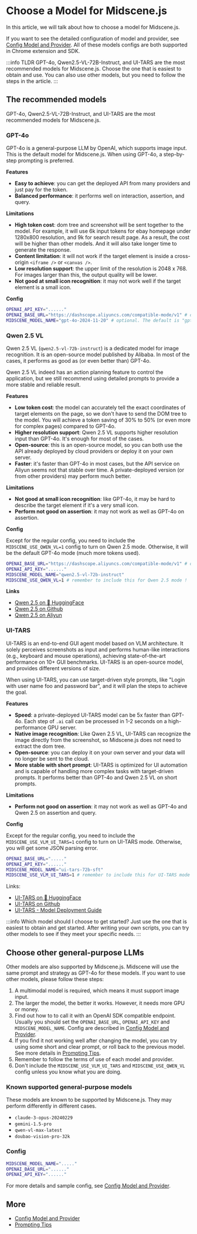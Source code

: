 # Choose a Model for Midscene.js

In this article, we will talk about how to choose a model for Midscene.js.

If you want to see the detailed configuration of model and provider, see [Config Model and Provider](./model-provider). All of these models configs are both supported in Chrome extension and SDK.

:::info TLDR
GPT-4o, Qwen2.5-VL-72B-Instruct, and UI-TARS are the most recommended models for Midscene.js. Choose the one that is easiest to obtain and use. You can also use other models, but you need to follow the steps in the article.
:::

## The recommended models

GPT-4o, Qwen2.5-VL-72B-Instruct, and UI-TARS are the most recommended models for Midscene.js.

### GPT-4o

GPT-4o is a general-purpose LLM by OpenAI, which supports image input. This is the default model for Midscene.js. When using GPT-4o, a step-by-step prompting is preferred.

**Features**

- **Easy to achieve**: you can get the deployed API from many providers and just pay for the token.
- **Balanced performance**: it performs well on interaction, assertion, and query.

**Limitations**

- **High token cost**: dom tree and screenshot will be sent together to the model. For example, it will use 6k input tokens for ebay homepage under 1280x800 resolution, and 9k for search result page. As a result, the cost will be higher than other models. And it will also take longer time to generate the response.
- **Content limitation**: it will not work if the target element is inside a cross-origin `<iframe />` or `<canvas />`.
- **Low resolution support**: the upper limit of the resolution is 2048 x 768. For images larger than this, the output quality will be lower.
- **Not good at small icon recognition**: it may not work well if the target element is a small icon.

**Config**

```bash
OPENAI_API_KEY="......"
OPENAI_BASE_URL="https://dashscope.aliyuncs.com/compatible-mode/v1" # optional, if you want an endpoint other than the default one from OpenAI.
MIDSCENE_MODEL_NAME="gpt-4o-2024-11-20" # optional. The default is "gpt-4o".
```

### Qwen 2.5 VL

Qwen 2.5 VL (`qwen2.5-vl-72b-instruct`) is a dedicated model for image recognition. It is an open-source model published by Alibaba. In most of the cases, it performs as good as (or even better than) GPT-4o. 

Qwen 2.5 VL indeed has an action planning feature to control the application, but we still recommend using detailed prompts to provide a more stable and reliable result.

**Features**

- **Low token cost**: the model can accurately tell the exact coordinates of target elements on the page, so we don't have to send the DOM tree to the model. You will achieve a token saving of 30% to 50% (or even more for complex pages) compared to GPT-4o.
- **Higher resolution support**: Qwen 2.5 VL supports higher resolution input than GPT-4o. It's enough for most of the cases.
- **Open-source**: this is an open-source model, so you can both use the API already deployed by cloud providers or deploy it on your own server.
- **Faster**: it's faster than GPT-4o in most cases, but the API service on Aliyun seems not that stable over time. A private-deployed version (or from other providers) may perform much better.

**Limitations**

- **Not good at small icon recognition**: like GPT-4o, it may be hard to describe the target element if it's a very small icon.
- **Perform not good on assertion**: it may not work as well as GPT-4o on assertion. 

**Config**

Except for the regular config, you need to include the `MIDSCENE_USE_QWEN_VL=1` config to turn on Qwen 2.5 mode. Otherwise, it will be the default GPT-4o mode (much more tokens used).

```bash
OPENAI_BASE_URL="https://dashscope.aliyuncs.com/compatible-mode/v1" # or any endpoint from other providers.
OPENAI_API_KEY="......"
MIDSCENE_MODEL_NAME="qwen2.5-vl-72b-instruct"
MIDSCENE_USE_QWEN_VL=1 # remember to include this for Qwen 2.5 mode !
```

**Links**
- [Qwen 2.5 on 🤗 HuggingFace](https://huggingface.co/Qwen/Qwen2.5-VL-72B-Instruct)
- [Qwen 2.5 on Github](https://github.com/QwenLM/Qwen2.5-VL)
- [Qwen 2.5 on Aliyun](https://bailian.console.aliyun.com/#/model-market/detail/qwen2.5-vl-72b-instruct)

### UI-TARS

UI-TARS is an end-to-end GUI agent model based on VLM architecture. It solely perceives screenshots as input and performs human-like interactions (e.g., keyboard and mouse operations), achieving state-of-the-art performance on 10+ GUI benchmarks. UI-TARS is an open-source model, and provides different versions of size. 

When using UI-TARS, you can use target-driven style prompts, like "Login with user name foo and password bar", and it will plan the steps to achieve the goal.

**Features**

- **Speed**: a private-deployed UI-TARS model can be 5x faster than GPT-4o. Each step of `.ai` call can be processed in 1-2 seconds on a high-performance GPU server.
- **Native image recognition**: Like Qwen 2.5 VL, UI-TARS can recognize the image directly from the screenshot, so Midscene.js does not need to extract the dom tree.
- **Open-source**: you can deploy it on your own server and your data will no longer be sent to the cloud.
- **More stable with short prompt**: ⁠UI-TARS is optimized for UI automation and is capable of handling more complex tasks with target-driven prompts. It performs better than GPT-4o and Qwen 2.5 VL on short prompts.

**Limitations**

- **Perform not good on assertion**: it may not work as well as GPT-4o and Qwen 2.5 on assertion and query.

**Config**

Except for the regular config, you need to include the `MIDSCENE_USE_VLM_UI_TARS=1` config to turn on UI-TARS mode. Otherwise, you will get some JSON parsing error.

```bash
OPENAI_BASE_URL="....."
OPENAI_API_KEY="......" 
MIDSCENE_MODEL_NAME="ui-tars-72b-sft"
MIDSCENE_USE_VLM_UI_TARS=1 # remember to include this for UI-TARS mode !
```

Links:
- [UI-TARS on 🤗 HuggingFace](https://huggingface.co/bytedance-research/UI-TARS-72B-SFT)
- [UI-TARS on Github](https://github.com/bytedance/ui-tars)
- [UI-TARS - Model Deployment Guide](https://juniper-switch-f10.notion.site/UI-TARS-Model-Deployment-Guide-17b5350241e280058e98cea60317de71)

:::info Which model should I choose to get started?
Just use the one that is easiest to obtain and get started. After writing your own scripts, you can try other models to see if they meet your specific needs.
:::


## Choose other general-purpose LLMs

Other models are also supported by Midscene.js. Midscene will use the same prompt and strategy as GPT-4o for these models. If you want to use other models, please follow these steps:

1. A multimodal model is required, which means it must support image input.
1. The larger the model, the better it works. However, it needs more GPU or money.
1. Find out how to to call it with an OpenAI SDK compatible endpoint. Usually you should set the `OPENAI_BASE_URL`, `OPENAI_API_KEY` and `MIDSCENE_MODEL_NAME`. Config are described in [Config Model and Provider](./model-provider).
1. If you find it not working well after changing the model, you can try using some short and clear prompt, or roll back to the previous model. See more details in [Prompting Tips](./prompting-tips).
1. Remember to follow the terms of use of each model and provider.
1. Don't include the `MIDSCENE_USE_VLM_UI_TARS` and `MIDSCENE_USE_QWEN_VL` config unless you know what you are doing.

### Known supported general-purpose models

These models are known to be supported by Midscene.js. They may perform differently in different cases.

- `claude-3-opus-20240229`
- `gemini-1.5-pro`
- `qwen-vl-max-latest`
- `doubao-vision-pro-32k`

### Config

```bash
MIDSCENE_MODEL_NAME="....."
OPENAI_BASE_URL="......"
OPENAI_API_KEY="......"
```

For more details and sample config, see [Config Model and Provider](./model-provider).

## More

* [Config Model and Provider](./model-provider)
* [Prompting Tips](./prompting-tips)
